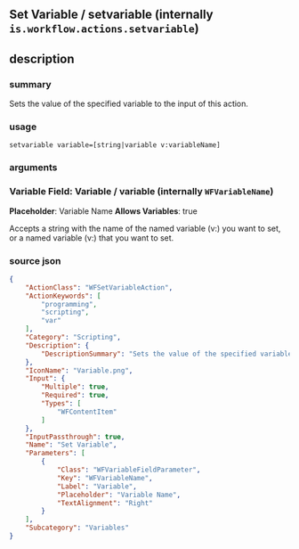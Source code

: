 
## Set Variable / setvariable (internally `is.workflow.actions.setvariable`)



## description
### summary
Sets the value of the specified variable to the input of this action.


### usage
`setvariable variable=[string|variable v:variableName]`

### arguments
### Variable Field: Variable / variable (internally `WFVariableName`)
**Placeholder**: Variable Name
**Allows Variables**: true


Accepts a string with the name of the named variable (v:) you want to set,
or a named variable (v:) that you want to set.


### source json

```json
{
	"ActionClass": "WFSetVariableAction",
	"ActionKeywords": [
		"programming",
		"scripting",
		"var"
	],
	"Category": "Scripting",
	"Description": {
		"DescriptionSummary": "Sets the value of the specified variable to the input of this action."
	},
	"IconName": "Variable.png",
	"Input": {
		"Multiple": true,
		"Required": true,
		"Types": [
			"WFContentItem"
		]
	},
	"InputPassthrough": true,
	"Name": "Set Variable",
	"Parameters": [
		{
			"Class": "WFVariableFieldParameter",
			"Key": "WFVariableName",
			"Label": "Variable",
			"Placeholder": "Variable Name",
			"TextAlignment": "Right"
		}
	],
	"Subcategory": "Variables"
}
```
